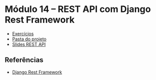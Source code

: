 # Módulo 14 – REST API com Django Rest Framework

- [Exercícios](./exercicios.md)
- [Pasta do projeto](../../projetos/drf-tamarcado/)
- [Slides REST API](./rest-api.md)


## Referências

- [Django Rest Framework](https://www.django-rest-framework.org/)